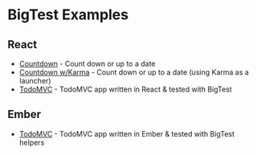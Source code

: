 # BigTest Examples

## React

- [Countdown](https://github.com/bigtestjs/examples/tree/master/react/countdown) -
  Count down or up to a date
- [Countdown w/Karma](https://github.com/bigtestjs/examples/tree/master/react/countdown-karma) -
  Count down or up to a date (using Karma as a launcher)
- [TodoMVC](https://github.com/bigtestjs/examples/tree/master/react/todomvc) -
  TodoMVC app written in React & tested with BigTest

## Ember

- [TodoMVC](https://github.com/bigtestjs/examples/tree/master/ember/todomvc) -
  TodoMVC app written in Ember & tested with BigTest helpers
